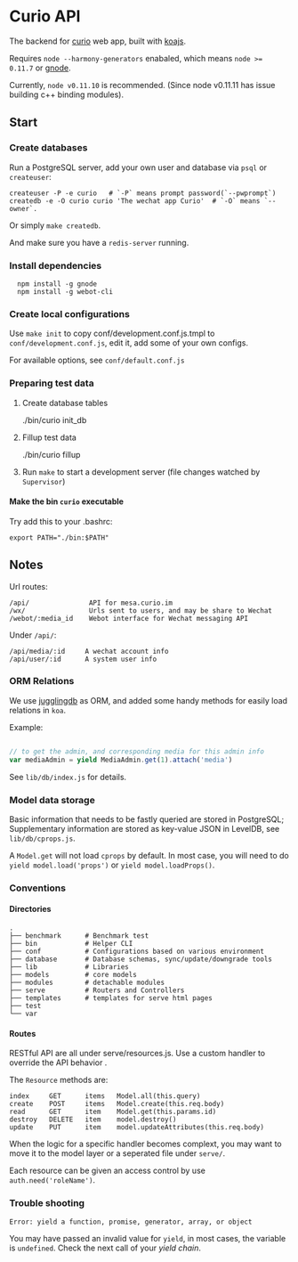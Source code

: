 # Curio API

The backend for [curio](http://github.com/CuriousityChina/curio) web app, built with [koajs](http://koajs.com/).

Requires `node --harmony-generators` enabaled, which means `node >= 0.11.7` or [gnode](https://github.com/TooTallNate/gnode).

Currently, `node v0.11.10` is recommended. (Since node v0.11.11 has issue building c++ binding modules).

## Start

### Create databases

Run a PostgreSQL server, add your own user and database via `psql` or `createuser`:

    createuser -P -e curio   # `-P` means prompt password(`--pwprompt`)
    createdb -e -O curio curio 'The wechat app Curio'  # `-O` means `--owner`.


Or simply `make createdb`.

And make sure you have a `redis-server` running.

### Install dependencies

	  npm install -g gnode
	  npm install -g webot-cli


### Create local configurations

Use `make init` to copy conf/development.conf.js.tmpl to `conf/development.conf.js`, edit it, add some of your own configs.

For available options, see `conf/default.conf.js`


### Preparing test data

1. Create database tables

    ./bin/curio init_db

2. Fillup test data

    ./bin/curio fillup

3. Run `make` to start a development server (file changes watched by `Supervisor`)


#### Make the bin `curio` executable

Try add this to your .bashrc:

    export PATH="./bin:$PATH"


## Notes

Url routes:

    /api/               API for mesa.curio.im
    /wx/                Urls sent to users, and may be share to Wechat
    /webot/:media_id    Webot interface for Wechat messaging API


Under `/api/`:

    /api/media/:id     A wechat account info
    /api/user/:id      A system user info


### ORM Relations

We use [jugglingdb](https://github.com/1602/jugglingdb) as ORM, and added some handy methods for
easily load relations in `koa`.

Example:

```javascript

// to get the admin, and corresponding media for this admin info
var mediaAdmin = yield MediaAdmin.get(1).attach('media')

```

See `lib/db/index.js` for details.


### Model data storage

Basic information that needs to be fastly queried are stored in PostgreSQL; Supplementary information
are stored as key-value JSON in LevelDB, see `lib/db/cprops.js`.

A `Model.get` will not load `cprops` by default. In most case, you will need to do `yield model.load('props')` or `yield model.loadProps()`.


### Conventions

#### Directories

```
.
├── benchmark      # Benchmark test
├── bin            # Helper CLI
├── conf           # Configurations based on various environment
├── database       # Database schemas, sync/update/downgrade tools
├── lib            # Libraries
├── models         # core models
├── modules        # detachable modules
├── serve          # Routers and Controllers
├── templates      # templates for serve html pages
├── test
└── var
```


#### Routes

RESTful API are all under serve/resources.js.
Use a custom handler to override the API behavior .

The `Resource` methods are:

    index     GET      items   Model.all(this.query)
    create    POST     items   Model.create(this.req.body)
    read      GET      item    Model.get(this.params.id)
    destroy   DELETE   item    model.destroy()
    update    PUT      item    model.updateAttributes(this.req.body)


When the logic for a specific handler becomes complext, you may want to move it to
the model layer or a seperated file under `serve/`.

Each resource can be given an access control by use `auth.need('roleName')`.


### Trouble shooting

```
Error: yield a function, promise, generator, array, or object
```

You may have passed an invalid value for `yield`, in most cases, the variable is `undefined`.
Check the next call of your _yield chain_.


